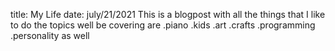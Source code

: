title: My Life
date: july/21/2021
This is a blogpost with all the things that I like to do 
the topics well be covering are 
.piano
.kids
.art
.crafts
.programming
.personality as well
